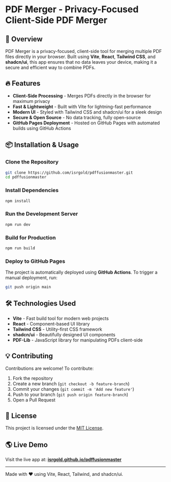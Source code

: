 # PDF Merger - Privacy-Focused Client-Side PDF Merger





## 🚀 Overview

PDF Merger is a privacy-focused, client-side tool for merging multiple PDF files directly in your browser. Built using **Vite**, **React**, **Tailwind CSS**, and **shadcn/ui**, this app ensures that no data leaves your device, making it a secure and efficient way to combine PDFs.

## 🔥 Features

- **Client-Side Processing** - Merges PDFs directly in the browser for maximum privacy
- **Fast & Lightweight** - Built with Vite for lightning-fast performance
- **Modern UI** - Styled with Tailwind CSS and shadcn/ui for a sleek design
- **Secure & Open Source** - No data tracking, fully open-source
- **GitHub Pages Deployment** - Hosted on GitHub Pages with automated builds using GitHub Actions

## 📦 Installation & Usage

### Clone the Repository

```sh
git clone https://github.com/isrgold/pdffusionmaster.git
cd pdffusionmaster
```

### Install Dependencies

```sh
npm install
```

### Run the Development Server

```sh
npm run dev
```

### Build for Production

```sh
npm run build
```

### Deploy to GitHub Pages

The project is automatically deployed using **GitHub Actions**. To trigger a manual deployment, run:

```sh
git push origin main
```

## 🛠️ Technologies Used

- **Vite** - Fast build tool for modern web projects
- **React** - Component-based UI library
- **Tailwind CSS** - Utility-first CSS framework
- **shadcn/ui** - Beautifully designed UI components
- **PDF-Lib** - JavaScript library for manipulating PDFs client-side

## 💡 Contributing

Contributions are welcome! To contribute:

1. Fork the repository
2. Create a new branch (`git checkout -b feature-branch`)
3. Commit your changes (`git commit -m 'Add new feature'`)
4. Push to your branch (`git push origin feature-branch`)
5. Open a Pull Request

## 📜 License

This project is licensed under the [MIT License](LICENSE).

## 🌎 Live Demo

Visit the live app at: **[isrgold.github.io/pdffusionmaster](https://isrgold.github.io/pdffusionmaster/)**

---

Made with ❤️ using Vite, React, Tailwind, and shadcn/ui.
